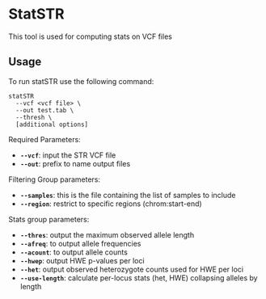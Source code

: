 # StatSTR 

This tool is used for computing stats on VCF files 

## Usage 
To run statSTR use the following command: 
```
statSTR 
  --vcf <vcf file> \
  --out test.tab \
  --thresh \
  [additional options]
```

Required Parameters: 
* **`--vcf`**: input the STR VCF file 
* **`--out`**: prefix to name output files

Filtering Group parameters: 
* **`--samples`**: this is the file containing the list of samples to include 
* **`--region`**: restrict to specific regions (chrom:start-end) 

Stats group parameters: 
* **`--thres`**: output the maximum observed allele length
* **`--afreq`**: to output allele frequencies 
* **`--acount`**: to output allele counts 
* **`--hwep`**: output HWE p-values per loci 
* **`--het`**: output observed heterozygote counts used for HWE per loci 
* **`--use-length`**: calculate per-locus stats (het, HWE) collapsing alleles by length 


